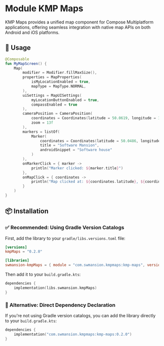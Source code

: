 # Module KMP Maps

KMP Maps provides a unified map component for Compose Multiplatform applications, offering seamless integration with native map APIs on both Android and iOS platforms.

## 🎯 Usage

```kotlin
@Composable
fun MyMapScreen() {
    Map(
        modifier = Modifier.fillMaxSize(),
        properties = MapProperties(
            isMyLocationEnabled = true,
            mapType = MapType.NORMAL,
        ),
        uiSettings = MapUISettings(
            myLocationButtonEnabled = true,
            compassEnabled = true
        ),
        cameraPosition = CameraPosition(
            coordinates = Coordinates(latitude = 50.0619, longitude = 19.9373),
            zoom = 13f
        ),
        markers = listOf(
            Marker(
                coordinates = Coordinates(latitude = 50.0486, longitude = 19.9654),
                title = "Software Mansion",
                androidSnippet = "Software house"
            )
        ),
        onMarkerClick = { marker ->
            println("Marker clicked: ${marker.title}")
        },
        onMapClick = { coordinates ->
            println("Map clicked at: ${coordinates.latitude}, ${coordinates.longitude}")
        }
    )
}
```

## 📦 Installation

### ✅ Recommended: Using Gradle Version Catalogs

First, add the library to your `gradle/libs.versions.toml` file:

```toml
[versions]
kmpMaps = "0.2.0"

[libraries]
swmansion-kmpMaps = { module = "com.swmansion.kmpmaps:kmp-maps", version.ref = "kmpMaps" }
```

Then add it to your `build.gradle.kts`:

```kotlin
dependencies {
    implementation(libs.swmansion.kmpMaps)
}
```

### 🔧 Alternative: Direct Dependency Declaration

If you're not using Gradle version catalogs, you can add the library directly to your `build.gradle.kts`:

```kotlin
dependencies {
    implementation("com.swmansion.kmpmaps:kmp-maps:0.2.0")
}
```
